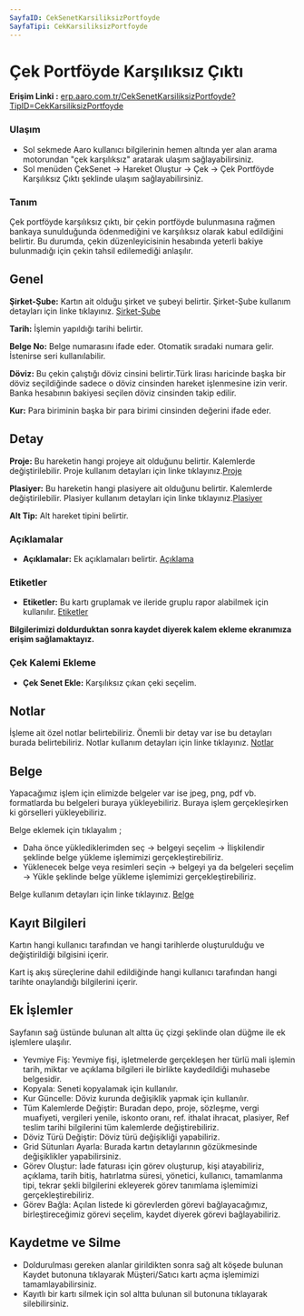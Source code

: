 ```yaml
---
SayfaID: CekSenetKarsiliksizPortfoyde
SayfaTipi: CekKarsiliksizPortfoyde
---
```


# Çek Portföyde Karşılıksız Çıktı 

**Erişim Linki :** [erp.aaro.com.tr/CekSenetKarsiliksizPortfoyde?TipID=CekKarsiliksizPortfoyde](https://erp.aaro.com.tr/CekSenetKarsiliksizPortfoyde?TipID=CekKarsiliksizPortfoyde)

### Ulaşım

- Sol sekmede Aaro kullanıcı bilgilerinin hemen altında yer alan arama motorundan "çek karşılıksız" aratarak ulaşım sağlayabilirsiniz.
- Sol menüden ÇekSenet -> Hareket Oluştur -> Çek -> Çek Portföyde Karşılıksız Çıktı şeklinde ulaşım sağlayabilirsiniz. 

### Tanım 

Çek portföyde karşılıksız çıktı, bir çekin portföyde bulunmasına rağmen bankaya sunulduğunda ödenmediğini ve karşılıksız olarak kabul edildiğini belirtir. 
Bu durumda, çekin düzenleyicisinin hesabında yeterli bakiye bulunmadığı için çekin tahsil edilemediği anlaşılır.

## Genel

**Şirket-Şube:** Kartın ait olduğu şirket ve şubeyi belirtir. Şirket-Şube kullanım detayları için linke tıklayınız. [Şirket-Şube](../TemelOzellikler/SirketSubeKart.md)

**Tarih:** İşlemin yapıldığı tarihi belirtir. 

**Belge No:** Belge numarasını ifade eder. Otomatik sıradaki numara gelir. İstenirse seri kullanılabilir.

**Döviz:** Bu çekin çalıştığı döviz cinsini belirtir.Türk lirası haricinde başka bir döviz seçildiğinde sadece o döviz cinsinden hareket işlenmesine izin verir. 
Banka hesabının bakiyesi seçilen döviz cinsinden takip edilir.

**Kur:** Para biriminin başka bir para birimi cinsinden değerini ifade eder. 

## Detay

**Proje:** Bu hareketin hangi projeye ait olduğunu belirtir. Kalemlerde değiştirilebilir. Proje kullanım detayları için linke tıklayınız.[Proje](../TemelOzellikler/Proje.md)

**Plasiyer:** Bu hareketin hangi plasiyere ait olduğunu belirtir. Kalemlerde değiştirilebilir. Plasiyer kullanım detayları için linke tıklayınız.[Plasiyer](../TemelOzellikler/Plasiyer.md)

**Alt Tip:** Alt hareket tipini belirtir.

### Açıklamalar

- **Açıklamalar:** Ek açıklamaları belirtir. [Açıklama](/TemelOzellikler/Aciklama.md "Açıklama")	

### Etiketler

- **Etiketler:** Bu kartı gruplamak ve ileride gruplu rapor alabilmek için kullanılır. [Etiketler](/TemelOzellikler/Etiketler.md "Etiketler")

**Bilgilerimizi doldurduktan sonra kaydet diyerek kalem ekleme ekranımıza erişim sağlamaktayız.**

### Çek Kalemi Ekleme 

- **Çek Senet Ekle:** Karşılıksız çıkan çeki seçelim.

## Notlar 

İşleme ait özel notlar belirtebiliriz. 
Önemli bir detay var ise bu detayları burada belirtebiliriz.
Notlar kullanım detayları için linke tıklayınız. [Notlar](../TemelOzellikler/Notlar.md)

## Belge

Yapacağımız işlem için elimizde belgeler var ise jpeg, png, pdf vb. formatlarda bu belgeleri buraya yükleyebiliriz.
Buraya işlem gerçekleşirken ki görselleri yükleyebiliriz.

Belge eklemek için tıklayalım ;

- Daha önce yüklediklerimden seç -> belgeyi seçelim -> İlişkilendir şeklinde belge yükleme işlemimizi gerçekleştirebiliriz.
- Yüklenecek belge veya resimleri seçin -> belgeyi ya da belgeleri seçelim -> Yükle şeklinde belge yükleme işlemimizi gerçekleştirebiliriz.

Belge kullanım detayları için linke tıklayınız. [Belge](../TemelOzellikler/Belgeler.md)

## Kayıt Bilgileri

Kartın hangi kullanıcı tarafından ve hangi tarihlerde oluşturulduğu ve değiştirildiği bilgisini içerir.

Kart iş akış süreçlerine dahil edildiğinde hangi kullanıcı tarafından hangi tarihte onaylandığı bilgilerini içerir.  


## Ek İşlemler

 Sayfanın sağ üstünde bulunan alt altta üç çizgi şeklinde olan düğme ile ek işlemlere ulaşılır.
- Yevmiye Fiş: Yevmiye fişi, işletmelerde gerçekleşen her türlü mali işlemin tarih, miktar ve açıklama bilgileri ile birlikte kaydedildiği muhasebe belgesidir.
- Kopyala: Seneti kopyalamak için kullanılır.
- Kur Güncelle: Döviz kurunda değişiklik yapmak için kullanılır.
- Tüm Kalemlerde Değiştir: Buradan depo, proje, sözleşme, vergi muafiyeti, vergileri yenile, iskonto oranı, ref. ithalat ihracat, plasiyer, Ref teslim tarihi bilgilerini tüm kalemlerde değiştirebiliriz.
- Döviz Türü Değiştir: Döviz türü değişikliği yapabiliriz.
- Grid Sütunları Ayarla: Burada kartın detaylarının gözükmesinde değişiklikler yapabilirsiniz.
- Görev Oluştur: İade faturası için görev oluşturup, kişi atayabiliriz, açıklama, tarih bitiş, hatırlatma süresi, yönetici, kullanıcı, tamamlanma tipi, tekrar şekli bilgilerini ekleyerek görev tanımlama işlemimizi gerçekleştirebiliriz.
- Görev Bağla: Açılan listede ki görevlerden görevi bağlayacağımız, birleştireceğimiz görevi seçelim, kaydet diyerek görevi bağlayabiliriz.

## Kaydetme ve Silme

- Doldurulması gereken alanlar girildikten sonra sağ alt köşede bulunan Kaydet butonuna tıklayarak Müşteri/Satıcı kartı açma işlemimizi tamamlayabilirsiniz.
- Kayıtlı bir kartı silmek için sol altta bulunan sil butonuna tıklayarak silebilirsiniz.

